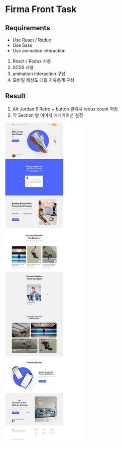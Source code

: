 # Firma Front Task

## **Requirements**

- Use React / Redux
- Use Sass
- Use animation interaction


1. React / Redux 사용
2. SCSS 사용
3. animation interaction 구성
4. 모바일 해상도 대응 자유롭게 구성

## Result

1. Air Jordan 6 Retro + button 클릭시 redux count 저장
2. 각 Section 별 이미지 애니메이션 설정

![screensh](./task.jpg)
